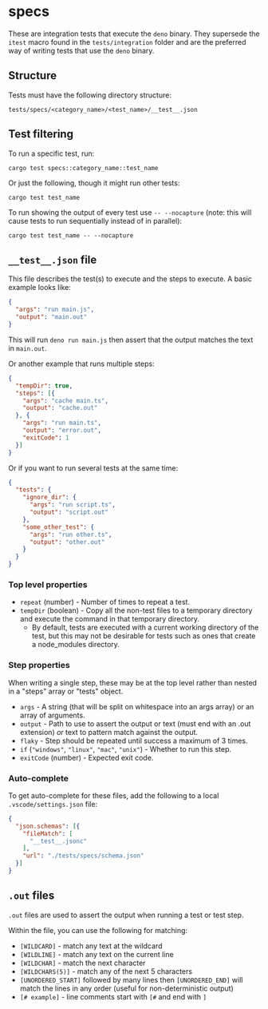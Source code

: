 # specs

These are integration tests that execute the `deno` binary. They supersede the
`itest` macro found in the `tests/integration` folder and are the preferred way
of writing tests that use the `deno` binary.

## Structure

Tests must have the following directory structure:

```
tests/specs/<category_name>/<test_name>/__test__.json
```

## Test filtering

To run a specific test, run:

```
cargo test specs::category_name::test_name
```

Or just the following, though it might run other tests:

```
cargo test test_name
```

To run showing the output of every test use `-- --nocapture` (note: this will
cause tests to run sequentially instead of in parallel):

```
cargo test test_name -- --nocapture
```

## `__test__.json` file

This file describes the test(s) to execute and the steps to execute. A basic
example looks like:

```json
{
  "args": "run main.js",
  "output": "main.out"
}
```

This will run `deno run main.js` then assert that the output matches the text in
`main.out`.

Or another example that runs multiple steps:

```json
{
  "tempDir": true,
  "steps": [{
    "args": "cache main.ts",
    "output": "cache.out"
  }, {
    "args": "run main.ts",
    "output": "error.out",
    "exitCode": 1
  }]
}
```

Or if you want to run several tests at the same time:

```json
{
  "tests": {
    "ignore_dir": {
      "args": "run script.ts",
      "output": "script.out"
    },
    "some_other_test": {
      "args": "run other.ts",
      "output": "other.out"
    }
  }
}
```

### Top level properties

- `repeat` (number) - Number of times to repeat a test.
- `tempDir` (boolean) - Copy all the non-test files to a temporary directory and
  execute the command in that temporary directory.
  - By default, tests are executed with a current working directory of the test,
    but this may not be desirable for tests such as ones that create a
    node_modules directory.

### Step properties

When writing a single step, these may be at the top level rather than nested in
a "steps" array or "tests" object.

- `args` - A string (that will be split on whitespace into an args array) or an
  array of arguments.
- `output` - Path to use to assert the output or text (must end with an .out
  extension) _or_ text to pattern match against the output.
- `flaky` - Step should be repeated until success a maximum of 3 times.
- `if` (`"windows"`, `"linux"`, `"mac"`, `"unix"`) - Whether to run this step.
- `exitCode` (number) - Expected exit code.

### Auto-complete

To get auto-complete for these files, add the following to a local
`.vscode/settings.json` file:

```json
{
  "json.schemas": [{
    "fileMatch": [
      "__test__.jsonc"
    ],
    "url": "./tests/specs/schema.json"
  }]
}
```

## `.out` files

`.out` files are used to assert the output when running a test or test step.

Within the file, you can use the following for matching:

- `[WILDCARD]` - match any text at the wildcard
- `[WILDLINE]` - match any text on the current line
- `[WILDCHAR]` - match the next character
- `[WILDCHARS(5)]` - match any of the next 5 characters
- `[UNORDERED_START]` followed by many lines then `[UNORDERED_END]` will match
  the lines in any order (useful for non-deterministic output)
- `[# example]` - line comments start with `[#` and end with `]`
